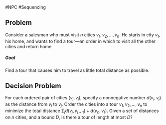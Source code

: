 #NPC #Sequencing
## Problem
Consider a salesman who must visit $n$ cities $v_1, v_2, . . . , v_n$. He starts in city $v_1$, his home, and wants to find a tour—an order in which to visit all the other cities and return home. 
##### Goal
Find a tour that causes him to travel as little total distance as possible.
## Decision Problem
For each ordered pair of cities $(v_i, v_j)$, specify a nonnegative number $d(v_i, v_j)$ as the distance from $v_i$ to $v_j$.
Order the cities into a tour $v_1 ,v_2 ,...,v_n$ to minimize the total distance $\sum_{j}{d(v_j,v_{j+1})}+d(v_n,v_1)$.
Given a set of distances on $n$ cities, and a bound $D$, is there a tour of length at most $D$?